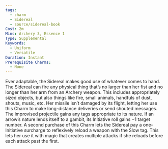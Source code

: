 ```yaml
---
tags:
  - charm
  - Sidereal
  - source/sidereal-book
Cost: 2m
Mins: Archery 3, Essence 1
Type: Supplemental
Keywords:
  - Uniform
  - Versatile
Duration: Instant
Prerequisite Charms:
  - None
---
```

Ever adaptable, the Sidereal makes good use of whatever comes to hand. The Sidereal can fire any physical thing that’s no larger than her fist and no longer than her arm from an Archery weapon. This includes appropriately sized objects, but also things like fire, small animals, handfuls of dust, shouts, music, etc. Her missile isn’t damaged by its flight, letting her use this Charm to make long-distance deliveries or send shouted messages. The improvised projectile gains any tags appropriate to its nature. If an arrow’s nature lends itself to a gambit, its Initiative roll gains −1 target number. A second purchase of this Charm lets the Sidereal pay a one-Initiative surcharge to reflexively reload a weapon with the Slow tag. This lets her use it with magic that creates multiple attacks if she reloads before each attack past the first.